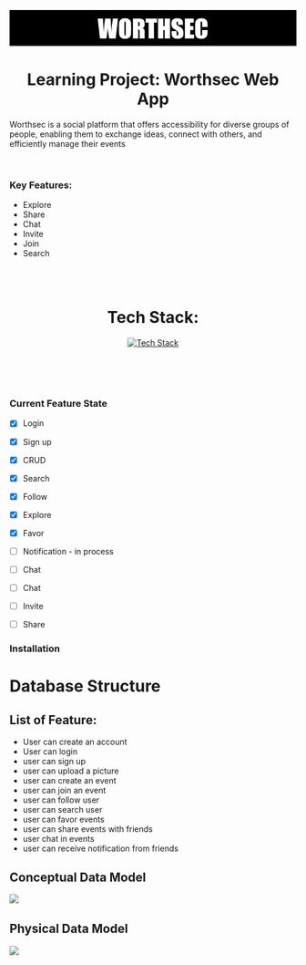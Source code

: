 ![Worthsec Logo](/assets/WORTHSECREADMELOGO.png)

<div align="center">

# Learning Project: Worthsec Web App

</div>


Worthsec is a social platform that offers accessibility for diverse groups of people, enabling them to exchange ideas, connect with others, and efficiently manage their events


</br>

### Key Features:


- Explore
- Share 
- Chat
- Invite
- Join 
- Search

</br>
</br>


 <div align="center">

 # Tech Stack:
</div>


<div align="center">

[![Tech Stack](https://skillicons.dev/icons?i=nodejs,nextjs,expressjs,postgres,prisma&theme=dark)](https://skillicons.dev)

</div>

</br>
</br>
</br>


### Current Feature State

- [x] Login 
- [x] Sign up
- [x] CRUD
- [x] Search
- [x] Follow
- [x] Explore
- [X] Favor
- [ ] Notification - in process 
- [ ] Chat
- [ ] Chat 
- [ ] Invite 
- [ ] Share







### Installation 



# Database Structure




## List of Feature:
- User can create an account
- User can login 
- user can sign up 
- user can upload a picture    
- user can create an event 
- user can join an event
- user can follow  user  
- user can search user
- user can favor events 
- user can share events with friends 
- user chat in events 
- user can receive notification from friends 


## Conceptual Data Model 
[![](https://mermaid.ink/img/pako:eNp10cFOhDAQANBfaebMmjUuK9ubQQ4eXM0CHkwvE1oEBYaUoq7Av1tY9uAa0ks7rzOTzHSQkFTAQen7HN80lqKKw-DA-p6tVqzv2J3vP8X7iHGWYXNGGpF69vzgR_EhsNjWBaH8k0wdC16CfRRaTrRCo9jswz9_p7w6I804vThLqSjo67LyjI1CnWSLZVP8JL2oTYZaLXRNMjSLiSccDzhQKl1iLu0MO1ExJsBkqlQCuL1K1B8CRDXYf9gaCo9VAtzoVjnQ1tKOZJ468BSLxkZrrIB38A187cAR-M3au9ptvO3tZuu6rrfzBgd-iGzCtQNK5ob042mD0yKnAq-Tj12GX0NSlLg?type=png)](https://mermaid.live/edit#pako:eNp10cFOhDAQANBfaebMmjUuK9ubQQ4eXM0CHkwvE1oEBYaUoq7Av1tY9uAa0ks7rzOTzHSQkFTAQen7HN80lqKKw-DA-p6tVqzv2J3vP8X7iHGWYXNGGpF69vzgR_EhsNjWBaH8k0wdC16CfRRaTrRCo9jswz9_p7w6I804vThLqSjo67LyjI1CnWSLZVP8JL2oTYZaLXRNMjSLiSccDzhQKl1iLu0MO1ExJsBkqlQCuL1K1B8CRDXYf9gaCo9VAtzoVjnQ1tKOZJ468BSLxkZrrIB38A187cAR-M3au9ptvO3tZuu6rrfzBgd-iGzCtQNK5ob042mD0yKnAq-Tj12GX0NSlLg)

## Physical Data Model 
[![](https://mermaid.ink/img/pako:eNqdVWtv2jAU_SuWP1PEa6HJN8RA7doVxKOTtkzISgx4S2xkO3Qs8N_nmITEeUxbqQT1OXbuuefeG8fQYz6GDsT8I0E7jkKXrpeTBTifwd1d8j0aj2frlxVwwB6JKxm7FKiPkJzQHYgE5hvig_mTAVMUYmAgOEQkMJADEuKNcT-BroRLLy5NQ5phkOexiMok0vQJvD-UiRJPRhxfH3pllpr59h3gI87CFc8o5gcjdNNMa0O2LAjY2yYz5ybZpcUUwZklNrMzmD-OV-vFRNkcHQKGfJemSNwkeF5ywTCo9lDEA2BG10VmMZi8TnSJPY6RxC7VazNy7kep0CmxZ0LW4ZLIIKsOoTL5yZjTISN8FTUn9KruWT4WHicHSRi90pKEhXN6ZZ4jIdpliVcVEHokEmshyhdQY8yn2eOLNmOp3CEidSabjho-B0z7zJ4pWdhcOqPLLknzFKZT6UtW09nz8-yLxtMhraRRv81Ea6a61MSVlsu7-2_pXMqi81eKwIh7-yStiuTp6HW2uFmr9ALT_IYtLi2gZkpbdGS8sQYNuRQKANIKVKQuH0aLSd4FtNIl5Q1aZwE0dYo9UsOqA4u6Qf9XpbWmjx9Gq8Y2ad6jIVPmKK2yt0f_4WepN1JLm15JRSWl4hd57WgOxDW-5CrBe0bvphO2YIi5ul58dWnqQC6UexxiFzrqXx_xny5Uu9U-FEm2PFEPOpJHuAWjQ_JiS69Z6GxRIBR6QBQ6MfwFHbttd-6tft_u9e2-NRj2WvAEnW7_vm11Bt3usGd1FNq9tOBvxtQDOm17YPUHgw_qz7aGlj1oQewTyfjn652ur3Yd4as-kMi4_AH8AY7j?type=png)](https://mermaid.live/edit#pako:eNqdVWtv2jAU_SuWP1PEa6HJN8RA7doVxKOTtkzISgx4S2xkO3Qs8N_nmITEeUxbqQT1OXbuuefeG8fQYz6GDsT8I0E7jkKXrpeTBTifwd1d8j0aj2frlxVwwB6JKxm7FKiPkJzQHYgE5hvig_mTAVMUYmAgOEQkMJADEuKNcT-BroRLLy5NQ5phkOexiMok0vQJvD-UiRJPRhxfH3pllpr59h3gI87CFc8o5gcjdNNMa0O2LAjY2yYz5ybZpcUUwZklNrMzmD-OV-vFRNkcHQKGfJemSNwkeF5ywTCo9lDEA2BG10VmMZi8TnSJPY6RxC7VazNy7kep0CmxZ0LW4ZLIIKsOoTL5yZjTISN8FTUn9KruWT4WHicHSRi90pKEhXN6ZZ4jIdpliVcVEHokEmshyhdQY8yn2eOLNmOp3CEidSabjho-B0z7zJ4pWdhcOqPLLknzFKZT6UtW09nz8-yLxtMhraRRv81Ea6a61MSVlsu7-2_pXMqi81eKwIh7-yStiuTp6HW2uFmr9ALT_IYtLi2gZkpbdGS8sQYNuRQKANIKVKQuH0aLSd4FtNIl5Q1aZwE0dYo9UsOqA4u6Qf9XpbWmjx9Gq8Y2ad6jIVPmKK2yt0f_4WepN1JLm15JRSWl4hd57WgOxDW-5CrBe0bvphO2YIi5ul58dWnqQC6UexxiFzrqXx_xny5Uu9U-FEm2PFEPOpJHuAWjQ_JiS69Z6GxRIBR6QBQ6MfwFHbttd-6tft_u9e2-NRj2WvAEnW7_vm11Bt3usGd1FNq9tOBvxtQDOm17YPUHgw_qz7aGlj1oQewTyfjn652ur3Yd4as-kMi4_AH8AY7j)


